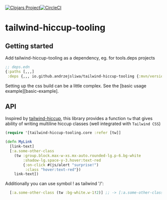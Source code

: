 [![Clojars Project](https://img.shields.io/clojars/v/io.github.andrzejsliwa/tailwind-hiccup-tooling.svg)](https://clojars.org/io.github.andrzejsliwa/tailwind-hiccup-tooling)[![CircleCI](https://dl.circleci.com/status-badge/img/gh/andrzejsliwa/tailwind-hiccup-tooling/tree/main.svg?style=svg)](https://dl.circleci.com/status-badge/redirect/gh/andrzejsliwa/tailwind-hiccup-tooling/tree/main)
# tailwind-hiccup-tooling

## Getting started

Add tailwind-hiccup-tooling as a dependency, eg. for tools.deps projects

```clojure
;; deps.edn
{:paths [,,,]
 :deps {,,, io.github.andrzejsliwa/tailwind-hiccup-tooling {:mvn/version "0.1.0"} ,,,}
```

Setting up the css build can be a little complex. See the [basic usage
example][basic-example].

## API

Inspired by [tailwind-hiccup](https://github.com/rgm/tailwind-hiccup), this library provides a function `tw` that gives ability of
writing multiline hiccup classes (well integrated with `Tailwind CSS`)

```clojure
(require '[tailwind-hiccup-tooling.core :refer [tw]]

(defn MyLink
  [link-text]
  [:a.some-other-class
    (tw :group.block.max-w-xs.mx-auto.rounded-lg.p-6.bg-white
        :shadow-lg.space-y-3.hover:text-red
        {:on-click #(js/alert "surprise!")
         :class "hover:text-red"})
    link-text])
```

Additionally you can use symbol ! as tailwind '/':

```clojure
  [:a.some-other-class (tw :bg-white.w-1!2)] ;; -> [:a.some-other-class {:class "bg-white w-1/2"}]

```

[Tailwind CSS]: https://tailwindcss.com